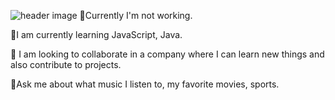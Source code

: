 ![header image](https://github.com/Vladbraham/Vladbraham/assets/79611334/52adc21c-0698-4c72-a4cf-8e939d47613b)
🔭Currently I'm not working.

🌱I am currently learning JavaScript, Java.  

👯 I am looking to collaborate in a company where I can learn new things and also contribute to projects.

💬Ask me about what music I listen to, my favorite movies, sports.
